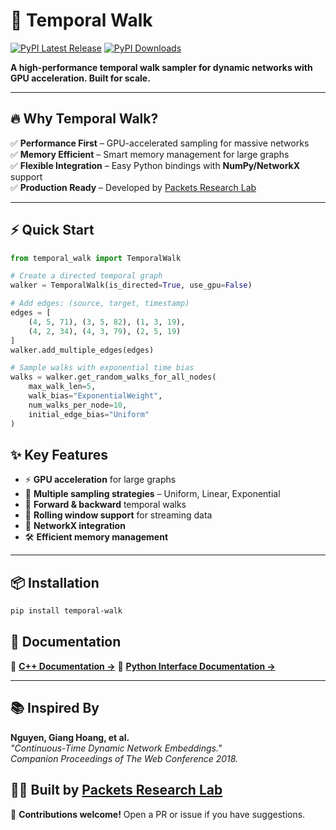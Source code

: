 # 🚀 Temporal Walk

[![PyPI Latest Release](https://img.shields.io/pypi/v/temporal-walk.svg)](https://pypi.org/project/temporal-walk/)
[![PyPI Downloads](https://img.shields.io/pypi/dm/temporal-walk.svg)](https://pypi.org/project/temporal-walk/)

**A high-performance temporal walk sampler for dynamic networks with GPU acceleration. Built for scale.**

---

## 🔥 Why Temporal Walk?
✅ **Performance First** – GPU-accelerated sampling for massive networks  
✅ **Memory Efficient** – Smart memory management for large graphs  
✅ **Flexible Integration** – Easy Python bindings with **NumPy/NetworkX** support  
✅ **Production Ready** – Developed by [Packets Research Lab](https://packets-lab.github.io/)

---

## ⚡ Quick Start

```python
from temporal_walk import TemporalWalk

# Create a directed temporal graph
walker = TemporalWalk(is_directed=True, use_gpu=False)

# Add edges: (source, target, timestamp)
edges = [
    (4, 5, 71), (3, 5, 82), (1, 3, 19),
    (4, 2, 34), (4, 3, 79), (2, 5, 19)
]
walker.add_multiple_edges(edges)

# Sample walks with exponential time bias
walks = walker.get_random_walks_for_all_nodes(
    max_walk_len=5,
    walk_bias="ExponentialWeight",
    num_walks_per_node=10,
    initial_edge_bias="Uniform"
)
```

## ✨ Key Features
- ⚡ **GPU acceleration** for large graphs
- 🎯 **Multiple sampling strategies** – Uniform, Linear, Exponential
- 🔄 **Forward & backward** temporal walks
- 📡 **Rolling window support** for streaming data
- 🔗 **NetworkX integration**
- 🛠️ **Efficient memory management**

---

## 📦 Installation

```sh
pip install temporal-walk
```

## 📖 Documentation

📌 **[C++ Documentation →](https://github.com/ashfaq1701/temporal_walk/blob/main/docs/html/class_temporal_walk.html)**
📌 **[Python Interface Documentation →](docs/_temporal_walk.md)**

---

## 📚 Inspired By

**Nguyen, Giang Hoang, et al.**  
*"Continuous-Time Dynamic Network Embeddings."*  
*Companion Proceedings of The Web Conference 2018.*

## 👨‍🔬 Built by [Packets Research Lab](https://packets-lab.github.io/)

🚀 **Contributions welcome!** Open a PR or issue if you have suggestions.  

